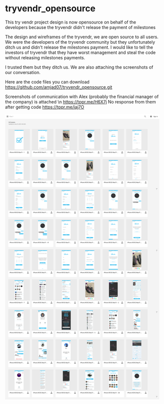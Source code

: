 # tryvendr_opensource
 This try vendr project design is now opensource on behalf of the developers because the tryvendr didn't release the payment of milestones
 
 The design and wireframes  of the tryvendr, we are open source to all users. We were the developers of the tryvendr community but they unfortunately ditch us and didn't release the milestones payment.
I would like to tell the investors of tryvendr that they have worst management and steal the code without releasing milestones payments.

I trusted them but they ditch us. We are also attaching the screenshots of our conversation. 

Here are the code files you can download https://github.com/amjad07/tryvendr_opensource.git 

Screenshots of communication with Alex (probably the financial manager of the company) is attached \n
https://tppr.me/H6X7j
No response from them after getting code
https://tppr.me/iaj7O 


 
![alt text]( https://github.com/amjad07/tryvendr_opensource/blob/main/screencapture-xd-adobe-view-ba0622a5-9d6c-47de-9a44-be1bba1edc69-ef55-grid-2021-08-03-21_32_51.png)
